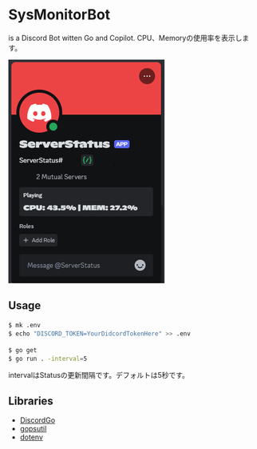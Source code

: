 # SysMonitorBot

is a Discord Bot witten Go and Copilot.
CPU、Memoryの使用率を表示します。

![](./about.png)

## Usage

```bash
$ mk .env
$ echo "DISCORD_TOKEN=YourDidcordTokenHere" >> .env

$ go get
$ go run . -interval=5
```
intervalはStatusの更新間隔です。デフォルトは5秒です。

## Libraries

- [DiscordGo](https://github.com/bwmarrin/discordgo)
- [gopsutil](https://github.com/shirou/gopsutil)
- [dotenv](https://github.com/bkeepers/dotenv)
